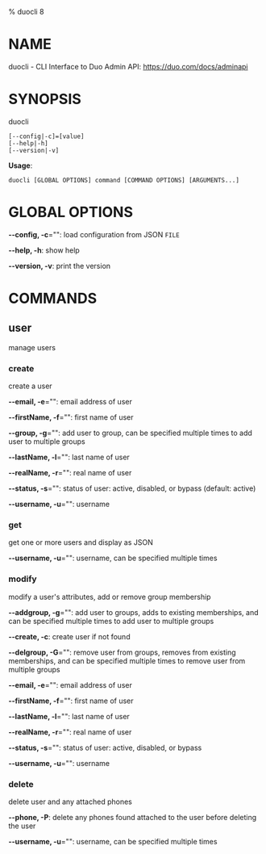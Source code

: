 % duocli 8

# NAME

duocli - CLI Interface to Duo Admin API: https://duo.com/docs/adminapi

# SYNOPSIS

duocli

```
[--config|-c]=[value]
[--help|-h]
[--version|-v]
```

**Usage**:

```
duocli [GLOBAL OPTIONS] command [COMMAND OPTIONS] [ARGUMENTS...]
```

# GLOBAL OPTIONS

**--config, -c**="": load configuration from JSON `FILE`

**--help, -h**: show help

**--version, -v**: print the version


# COMMANDS

## user

manage users

### create

create a user

**--email, -e**="": email address of user

**--firstName, -f**="": first name of user

**--group, -g**="": add user to group, can be specified multiple times to add user to multiple groups

**--lastName, -l**="": last name of user

**--realName, -r**="": real name of user

**--status, -s**="": status of user: active, disabled, or bypass (default: active)

**--username, -u**="": username

### get

get one or more users and display as JSON

**--username, -u**="": username, can be specified multiple times

### modify

modify a user's attributes, add or remove group membership

**--addgroup, -g**="": add user to groups, adds to existing memberships, and can be specified multiple times to add user to multiple groups

**--create, -c**: create user if not found

**--delgroup, -G**="": remove user from groups, removes from existing memberships, and can be specified multiple times to remove user from multiple groups

**--email, -e**="": email address of user

**--firstName, -f**="": first name of user

**--lastName, -l**="": last name of user

**--realName, -r**="": real name of user

**--status, -s**="": status of user: active, disabled, or bypass

**--username, -u**="": username

### delete

delete user and any attached phones

**--phone, -P**: delete any phones found attached to the user before deleting the user

**--username, -u**="": username, can be specified multiple times
